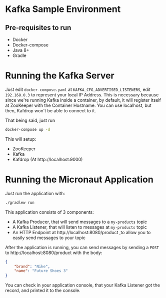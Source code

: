# Kafka Sample Environment

## Pre-requisites to run
- Docker
- Docker-compose
- Java 8+
- Gradle

# Running the Kafka Server

Just edit `docker-compose.yaml` at `KAFKA_CFG_ADVERTISED_LISTENERS`, edit `192.168.0.3` to represent your local IP Address. This is necessary because since we're running Kafka inside a container, by default, it will register itself at ZooKeeper with the Container Hostname.
You can use localhost, but then, Kafdrop won't be able to connect to it.

That being said, just run
```bash
docker-compose up -d
```

This will setup:
- ZooKeeper
- Kafka
- Kafdrop (At http://localhost:9000)

# Running the Micronaut Application

Just run the application with:
```bash
./gradlew run
```

This application consists of 3 components:
- A Kafka Producer, that will send messages to a `my-products` topic
- A Kafka Listener, that will listen to messages at `my-products` topic
- An HTTP Endpoint at http://localhost:8080/product ,to allow you to easily send messages to your topic


After the application is running, you can send messages by sending a `POST` to http://localhost:8080/product with the body:

```json
{
	"brand": "Nike",
	"name": "Future Shoes 3"
}
```

You can check in your application console, that your Kafka Listener got the record, and printed it to the console.